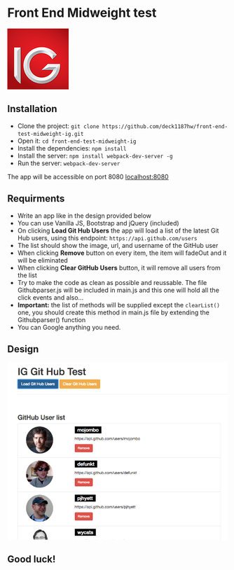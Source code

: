 # Front End Midweight test
![alt text](https://raw.githubusercontent.com/deck1187hw/front-end-test-midweight-ig/master/iglogo.png "Logo Title Text 1")

## Installation
- Clone the project:
``git clone https://github.com/deck1187hw/front-end-test-midweight-ig.git``
- Open it:
``cd front-end-test-midweight-ig``
- Install the dependencies:
``npm install``
- Install the server:
``npm install webpack-dev-server -g``
- Run the server:
``webpack-dev-server``

The app will be accessible on port 8080
[localhost:8080](http://localhost:8080)

## Requirments
- Write an app like in the design provided below
- You can use Vanilla JS, Bootstrap and jQuery (included)
- On clicking __Load Git Hub Users__ the app will load a list of the latest Git Hub users, using this endpoint:
 ``https://api.github.com/users``
- The list should show the image, url, and username of the GitHub user
- When clicking __Remove__ button on every item, the item will fadeOut and it will be eliminated
- When clicking __Clear GitHub Users__ button, it will remove all users from the list
- Try to make the code as clean as possible and reussable. The file Githubparser.js will be included in main.js and this one will hold all the click events and also...
- **Important:** the list of methods will be supplied except the ``clearList()`` one, you should create this method in main.js file by extending the Githubparser() function
- You can Google anything you need.

## Design
![alt text](https://raw.githubusercontent.com/deck1187hw/front-end-test-midweight-ig/master/design.png "Logo Title Text 1")

## Good luck!
